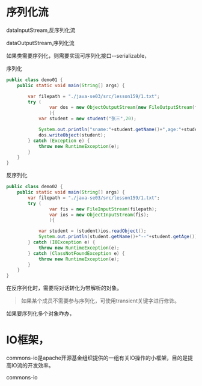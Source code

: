 

# 序列化流



dataInputStream,反序列化流

dataOutputStream,序列化流

如果类需要序列化，则需要实现可序列化接口--serializable，


序列化
```java
public class demo01 {
    public static void main(String[] args) {

        var filepath = "./java-se03/src/lesson159/1.txt";
        try (
                var dos = new ObjectOutputStream(new FileOutputStream(filepath));
                ){
            var student = new student("张三",20);

            System.out.println("sname:"+student.getName()+",age:"+student.getAge());
            dos.writeObject(student);
        } catch (Exception e) {
            throw new RuntimeException(e);
        }
    }
}
```

反序列化
```java
public class demo02 {
    public static void main(String[] args) {
        var filepath = "./java-se03/src/lesson159/1.txt";
        try (
                var fis = new FileInputStream(filepath);
                var ios = new ObjectInputStream(fis);
                ){

            var student = (student)ios.readObject();
            System.out.println(student.getName()+"--"+student.getAge());
        } catch (IOException e) {
            throw new RuntimeException(e);
        } catch (ClassNotFoundException e) {
            throw new RuntimeException(e);
        }
    }
}
```
在反序列化时，需要将对话转化为带解析的对象。

> 如果某个成员不需要参与序列化，可使用transient关键字进行修饰。



如果要序列化多个对象咋办，


# IO框架，
commons-io是apache开源基金组织提供的一组有关IO操作的小框架，目的是提高IO流的开发效率。

commons-io